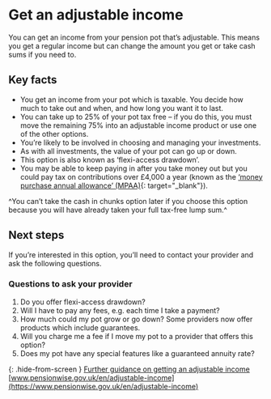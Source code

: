 # Get an adjustable income

You can get an income from your pension pot that’s adjustable. This means you get a regular income but can change the amount you get or take cash sums if you need to.

## Key facts

* You get an income from your pot which is taxable. You decide how much to take out and when, and how long you want it to last.
* You can take up to 25% of your pot tax free – if you do this, you must move the remaining 75% into an adjustable income product or use one of the other options.
* You’re likely to be involved in choosing and managing your investments.
* As with all investments, the value of your pot can go up or down.
* This option is also known as ‘flexi-access drawdown’.
* You may be able to keep paying in after you take money out but you could pay tax on contributions over £4,000 a year (known as the [‘money purchase annual allowance’ (MPAA)](https://www.gov.uk/tax-on-your-private-pension/annual-allowance#lower-allowance-if-you-take-money-from-a-pension-pot){: target="_blank"}).

^You can’t take the cash in chunks option later if you choose this option because you will have already taken your full tax-free lump sum.^

## Next steps

If you’re interested in this option, you’ll need to contact your provider and ask the following questions.

### Questions to ask your provider

1. Do you offer flexi-access drawdown?
2. Will I have to pay any fees, e.g. each time I take a payment?
3. How much could my pot grow or go down? Some providers now offer products which include guarantees.
4. Will you charge me a fee if I move my pot to a provider that offers this option?
5. Does my pot have any special features like a guaranteed annuity rate?

{: .hide-from-screen }
[Further guidance on getting an adjustable income](https://www.pensionwise.gov.uk/en/adjustable-income)<br>
[www.pensionwise.gov.uk/en/adjustable-income](https://www.pensionwise.gov.uk/en/adjustable-income)
